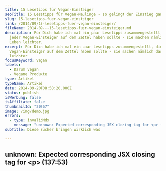 ```yaml
---
title: 15 Lesetipps für Vegan-Einsteiger
seoTitle: 15 Lesetipps für Vegan-Neulinge - so gelingt der Einstieg ganz leicht
slug: 15-lesetipps-fuer-vegan-einsteiger
link: /2014/09/15-lesetipps-fuer-vegan-einsteiger/
fileName: 2014-09---15-lesetipps-fuer-vegan-einsteiger.md
description: Für Dich habe ich mal ein paar Lesetipps zusammengestellt, die
  jeder Vegan-Einsteiger auf dem Zettel haben sollte - sie machen nämlich das
  Leben leichter.
excerpt: Für Dich habe ich mal ein paar Lesetipps zusammengestellt, die jeder
  Vegan-Einsteiger auf dem Zettel haben sollte - sie machen nämlich das Leben
  leichter.
focusKeyword: Vegan
labels:
  - Darum vegan
  - Vegane Produkte
type: Artikel
typeName: Artikel
date: 2014-09-20T08:58:20.000Z
status: publish
isWerbung: false
isAffiliate: false
thumbnailId: "20267"
image: /img/demo.jpg
errors:
  - type: invalidMdx
    message: "unknown: Expected corresponding JSX closing tag for <p> (137:53)"
subTitle: Diese Bücher bringen wirklich was
  
---
```


## unknown: Expected corresponding JSX closing tag for &lt;p> (137:53)

<!--
Ist man als Vegan-Einsteiger\*in noch "grün hinter den Ohren", strömen von allen
Seiten Informationen auf einen ein. Hier ein Buch, dort ein Ratgeber und hast Du
diesen Blog schon gesehen? Da musst Du auf jeden Fall mal vorbeischauen! Doch
welchen Informationsquellen kann man vertrauen?

Wo findet man echte Fakten, tolle Rezepte und Erfahrungsberichte, die einem bei
der Umstellung von Nutzen sein können? Wo werden Gesundheitsfragen beantwortet?
Ich habe 15 Informationsquellen zusammengestellt, die meiner Meinung nach für
Vegan-Einsteiger\*innen besonders interessant sind.

## Die besten Apps, Blogs, Bücher und Magazine für Vegan-Einsteiger### 1. "Die Albert Schweitzer Stiftung für unsere Mitwelt"

Die "Albert Schweitzer Stiftung für unsere Mitwelt bietet Fakten, Antworten auf
Fragen und regelmäßig Neuigkeiten zu Tierschutz und veganer Ernährung. Dabei
wird nicht geschönt oder um den heißen Brei herumgeredet. Förderungen werden
direkt eingesetzt und Kampagnen treffen stets den Puls der Zeit.
[Hier geht's zur Homepage](https://albert-schweitzer-stiftung.de/themen/vegan-gesund).

### 2. Die App "Wer macht was?”

Eine App, die auf jedes Veganer-Smartphone gehört, ist "Wer macht was?" von
Animal’s Liberty . Dahinter verbirgt sich eine Datenbank, in der inzwischen fast
jedes in Deutschland erhältliche Produkt vom Deoroller bis zum Spülmittel
verzeichnet ist, mit Details wie

- Ist das Produkt vegan?
- Sind die Inhaltsstoffe des Produkts frei von Tierversuchen?
- Testet der Konzern, der das Produkt herstellt, Rohstoffe für andere seiner
  Produkte an Tieren, bzw. lässt sie an Tieren testen?
  [Hier geht's zur App für iPhone und Android](http://mobil.wermachtwas.info/index.php?pageID=4).

### 3. Die Apps von "Barnivore”

Weitere Apps, die ich Neuveganern ans Herz legen möchte, stammen von
"Barnivore" - in dem Online-Verzeichnis findet man fast alle Getränke, die
weltweit im Handel sind. Vegane Produkte sind mit einem grünen Haken, nicht
vegane Produkte mit einem roten Kreuz gekennzeichnet. Viele "Frischlinge"
übersehen in der ersten Zeit, dass gerade Weine und Säfte häufig mit Gelatine
oder Fischblase geklärt sind. Der Kauf solcher Produkte lässt sich durch den
Einsatz der Apps beim Einkauf ausschließen.

[Hier geht's zu den zwei verschiedenen Apps für Android und drei verschiedenen Apps für iPhone](http://www.barnivore.com/mobile).

[Das Online-Verzeichnis mit praktischer Suchfunktion findest Du hier](http://www.barnivore.com/).

### 4. Die Broschüre "Vegan – Die gesündeste Ernährung"

Die Broschüre "Vegan – Die gesündeste Ernährung" von Dr. med. Ernst Walter
Henrich liegt bei vielen veganfreundlichen ärzten in der Praxis aus, kann aber
auch direkt auf [www.provegan.info](https://www.provegan.info/de/) angefordert,
oder als PDF heruntergeladen werden. Sie enthält z. B. die Ergebnisse
wissenschaftlicher Studien, die die gesundheitlichen Vorteile der veganen
Ernährungsweise belegen. Zudem gibt es u. a. einen sehr interessanten Artikel
zum Thema Veganer und Klimaschutz zu lesen.

### 5. Der "Fleischatlas”

BUND.net, die Heinrich Böll Stiftung und Le Monde diplomatique geben jedes Jahr
eine Neuauflage des sogenannten "Fleischatlas" heraus. Darin finden sich so gut
wie alle Zahlen und Fakten, Fleisch als Nahrungsmittel betreffend. Hier kann z.
B. nachgelesen werden, in welchem Land pro Jahr wie viele Hühner geschlachtet
werden und welche Entwicklungen es z. B. im Futterhandel und -anbau oder beim
Einsatz von Medikamenten und Hormonen in der Viehzucht gibt.
[Der "Fleischatlas" kann ganz einfach als PDF heruntergeladen werden](/2018/01/fleischatlas-2018/).

### 6. Das Magazin "Für mich vegan"

Das Magazin "natürlich vegetarisch" erscheint vierteljährlich und beinhaltet
stets wertvolle Ernährungstipps, schmackhafte Rezepte, Gastkommentare, nützliche
Adressen und aktuelle Veranstaltungshinweise.

Auch für alle, die in die rein pflanzliche Welt ohne Tierprodukte einfach mal
reinschnuppern wollen, ein echter Genuss.
[Hier geht's zur Webseite](https://www.vegan-fuer-mich.de/).

### 7. Das Buch "Tiere essen"

Das Buch "Tiere essen" von Jonathan Safran Foer dürfte zumindest vom Titel her
jedem ein Begriff sein. In seinem Werk erzählt der Autor von seinem Einstieg in
den Vegetarismus und beschreibt, wie seine überzeugung im Laufe seiner
Undercover-Recherche auf Schlachthöfen, Gnadenhöfen und in Tierfarmen immer
stärker wurde. Durch Foers angenehmen, persönlichen Schreibstil liest sich das
Buch sehr gut, ganz nebenbei erfährt man, während man sich mit Foers
Lebensgeschichte beschäftigt, wichtige, die Massentierhaltung, den Tierschutz
und den weltweiten Fleischkonsum betreffenden Details.
[Eine komplette Rezension des Buchs findest Du hier im Blog](/2019/02/tiere-essen-von-jonathan-safran-foer/).

### 8. Der Blog "One Green Planet"

Neben meinem gibt es selbstverständlich noch jede Menge weitere vegane Blogs.
Ein Blog, das mich seit meinem Einstieg in das vegane Leben immer wieder mit
sensationell gut recherchierten Infos versorgt, ist "One Green Planet". Hier
erfährt man genaue Details über die Milchwirtschaft, es gibt jeden Tag tolle
Rezepte, man lernt alles über Nährstoffe, erhält genaueste Details zu veganer
Kinderernährung und lernt in tollen Reportagen immer wieder hochinteressante
Menschen kennen. Für alle, die die englische Sprache beherrschen, sehr zu
empfehlen, für alle, die es nicht tun, vielleicht sogar ein Grund, sie zu
erlernen. Die Seite bietet übrigens auch einen Newsletter an, natürlich werden
alle Beiträge aber auch auf Facebook geteilt.
[Hier geht's zum Blog](https://www.onegreenplanet.org/).

### 9. "Das Gefühlsleben der Tiere" von Marc Bekoff

Er erforscht seit mehr als 30 Jahren das Gefühlsleben der Tiere. Dies tut er aus
seiner Leidenschaft und dem Wunsch, sich in sie hineinzuversetzen heraus. Sich
selbst sieht er aus diesem Grund als glücklichen Menschen. Sein Werk "Das
Gefühlsleben der Tiere" zählt zu den Must-reads für Veganer.
[Eine komplette Rezension findest Du bei mir im Blog](/2019/02/das-gefuehlsleben-der-tiere-marc-bekoff/).

### 10. Der Blog "Der Graslutscher”

Knallharte Fakten, satirisch verpackt, sind immer wieder auf der Seite "Der
Graslutscher" zu finden. Jan, der Herausgeber rechnet mit allen ab, die die
vegane Lebensweise mit schlechten Argumenten in Frage stellen und besticht mit
exakt recherchierten Daten und Fakten.
[Hier geht's zum Blog](https://graslutscher.de/).

### 11. Der Blog "Der Artgenosse”

Für alle, die Informationen in Kombination mit Humor besonders schätzen, sei
hier auch noch "Der Artgenosse" erwähnt. Der Kreativling verpackt Themen wie
"Ist Soja ungesund?", "Veganer leiden nicht unter Eisenmangel" und "Diskussionen
mit Unbelehrbaren" gekonnt in toll gezeichnete Comic-Strips und Videos, die er
auf seinem Blog und seiner Facebook-Seite teilt.
[Hier geht's zum Blog](http://der-artgenosse.de/).

### 12. Der Verein "Vegane Gesellschaft Deutschland e. V.”

über die Vegane Gesellschaft können Informationen zu allen das vegane Leben
betreffenden Themen bezogen werden. Im Blog gibt es u. a. aber auch
Veranstaltungshinweise und Ernährungstipps.
[Hier geht's zur Homepage](https://www.vegane.org/).

### 13. Der Vegetarierbund VEBU

Der VEBU bietet bietet zahlreiche Tipps, die besonders in den ersten Tagen als
Veganer sehr hilfreich sein können. Neben Zitaten, Restauranttipps und News,
findet man hier auch einen äußerst praktischen Diskussionsleitfaden, der z. B.
Antworten auf Standard-Gegenargumente wie "Es ist natürlich, dass Menschen
Fleisch essen" und "Die Tiere werden doch human getötet" bereithält.
[Hier geht's zur Homepage](https://vebu.de/).

### 14. Der Verein "PETA Deutschland e.V.”

PETA bietet auf seiner Homepage nicht nur Informationen zu aktuellen
Tierschutzaktionen, sondern auch hilfreiche Tipps für Diskussionen,
Wissenswertes zum Thema Gesundheit, sowie tolle Grundrezepte an.
[Hier geht's zur Homepage](https://www.peta.de/).

### 15. Das Buch "So geht vegan" von Patrick Bolk

Last but not least möchte ich hiermit noch ein ganz besonderes Kochbuch
empfehlen, das nicht nur phantasievoll Rezepte enthält und Mut zum kreativen
Kochen macht, sondern auch noch eine ganz besondere Geschichte erzählt. Der
Autor Patrick Bolk berichtet von seinen persönlichen Erfahrungen und erzählt zum
Beispiel, wie er es durch seine Ernährungsumstellung geschafft hat, 25 Kilo
abzunehmen.
[Hier geht's zu meiner Rezension](/2014/11/so-geht-vegan-von-patrick-bolk/).

<div class="page" title="Page 1"><div class="section"><div class="layoutArea"><div class="column">### Zitat aus meiner Rezension:> "Die meisten Veganer, die ich kenne, sind eher unvorbereitet in ihre Umstellung hineingestolpert und haben sich nach und nach ihr Infos aus dem Internet und auch Büchern besorgt, mir geht es hier ähnlich. Ich denke, das geht auch gut, wenn man dabei ein paar Grundregeln beachtet. Wer sich jedoch etwas Unterstützung wünscht, der ist mit dem 10-Punkte-Programm "So geht vegan" sicherlich sehr gut beraten. "[Meine komplette Rezension des Buchs findest Du hier](/2014/11/so-geht-vegan-von-patrick-bolk/).

## Hast Du noch weitere Quellen für Vegan-Einsteiger?

Das waren meine 15 Tipps für Vegan-Einsteiger. Sicher gibt es aber noch mehr.
Wenn Du noch einen guten Lesetipp für Menschen hast, die sich dem Veganismus
nähern möchten, dann poste gerne unten in den Kommentaren und verlinke dort auch
andere Seiten mit Lese-Listen für Vegan-Einsteiger.</div></div></div></div>

-->

  